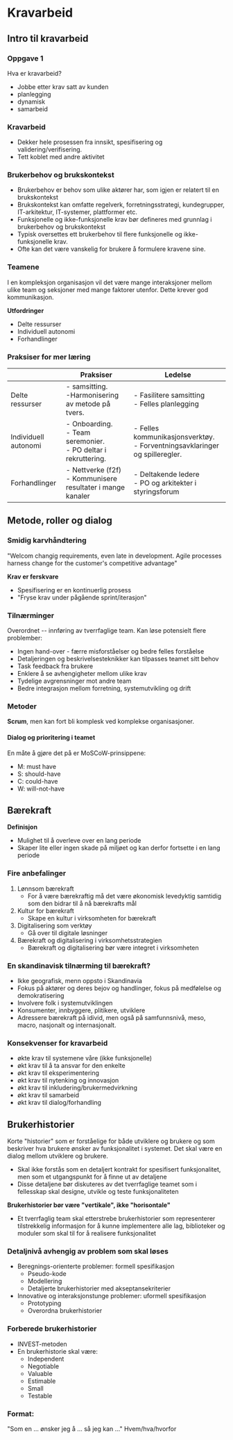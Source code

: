 # Kravarbeid
## Intro til kravarbeid
### Oppgave 1
Hva er kravarbeid?
- Jobbe etter krav satt av kunden
- planlegging
- dynamisk
- samarbeid

### Kravarbeid
- Dekker hele prosessen fra innsikt, spesifisering og validering/verifisering.
- Tett koblet med andre aktivitet

### Brukerbehov og brukskontekst
- Brukerbehov er behov som ulike aktører har, som igjen er relatert til en brukskontekst
- Brukskontekst kan omfatte regelverk, forretningsstrategi, kundegrupper, IT-arkitektur, IT-systemer, plattformer etc.
- Funksjonelle og ikke-funksjonelle krav bør defineres med grunnlag i brukerbehov og brukskontekst
- Typisk oversettes ett brukerbehov til flere funksjonelle og ikke-funksjonelle krav.
- Ofte kan det være vanskelig for brukere å formulere kravene sine.

### Teamene
I en kompleksjon organisasjon vil det være mange interaksjoner mellom ulike team og seksjoner med mange faktorer utenfor. Dette krever god kommunikasjon.

**Utfordringer**
- Delte ressurser
- Individuell autonomi
- Forhandlinger

### Praksiser for mer læring
| | Praksiser | Ledelse |
| --- | --- | --- |
| Delte ressurser | - samsitting. <br>-Harmonisering av metode på tvers. | - Fasilitere samsitting <br> - Felles planlegging |
| Individuell autonomi | - Onboarding. <br>- Team seremonier.<br>- PO deltar i rekruttering. | - Felles kommunikasjonsverktøy. <br>- Forventningsavklaringer og spilleregler. | 
| Forhandlinger | - Nettverke (f2f) <br> - Kommunisere resultater i mange kanaler | - Deltakende ledere <br> - PO og arkitekter i styringsforum |

## Metode, roller og dialog
### Smidig karvhåndtering
"Welcom changig requirements, even late in development. Agile processes harness change for the customer's competitive advantage"

**Krav er ferskvare**
- Spesifisering er en kontinuerlig prosess
- "Fryse krav under pågående sprint/iterasjon"

### Tilnærminger
Overordnet -- innføring av tverrfaglige team.
Kan løse potensielt flere problember:
- Ingen hand-over - færre misforståelser og bedre felles forståelse
- Detaljeringen og beskrivelsesteknikker kan tilpasses teamet sitt behov
- Task feedback fra brukere
- Enklere å se avhengigheter mellom ulike krav
- Tydelige avgrensninger mot andre team
- Bedre integrasjon mellom forretning, systemutvikling og drift

### Metoder
**Scrum**, men kan fort bli komplesk ved komplekse organisasjoner.

#### Dialog og prioritering i teamet
En måte å gjøre det på er MoSCoW-prinsippene:
- M: must have
- S: should-have
- C: could-have
- W: will-not-have

## Bærekraft
**Definisjon**
- Mulighet til å overleve over en lang periode
- Skaper lite eller ingen skade på miljøet og kan derfor fortsette i en lang periode

### Fire anbefalinger
1. Lønnsom bærekraft
	- For å være bærekraftig må det være økonomisk levedyktig samtidig som den bidrar til å nå bærekrafts mål
2. Kultur for bærekraft
	- Skape en kultur i virksomheten for bærekraft
3. Digitalisering som verktøy
	- Gå over til digitale løsninger
4. Bærekraft og digitalisering i virksomhetsstrategien
	- Bærekraft og digitalisering bør være integret i virksomheten

### En skandinavisk tilnærming til bærekraft?
- Ikke geografisk, menn oppsto i Skandinavia
- Fokus på aktører og deres bejov og handlinger, fokus på medfølelse og demokratisering
- Involvere folk i systemutviklingen
- Konsumenter, innbyggere, plitikere, utviklere
- Adressere bærekraft på idivid, men også på samfunnsnivå, meso, macro, nasjonalt og internasjonalt.

### Konsekvenser for kravarbeid
- økte krav til systemene våre (ikke funksjonelle)
- økt krav til å ta ansvar for den enkelte
- økt krav til eksperimentering
- økt krav til nytenking og innovasjon
- økt krav til inkludering/brukermedvirkning
- økt krav til samarbeid
- økt krav til dialog/forhandling

## Brukerhistorier
Korte "historier" som er forståelige for både utviklere og brukere og som beskriver hva brukere ønsker av funksjonalitet i systemet. Det skal være en dialog mellom utviklere og brukere.

- Skal ikke forstås som en detaljert kontrakt for spesifisert funksjonalitet, men som et utgangspunkt for å finne ut av detaljene
- Disse detaljene bør diskuteres av det tverrfaglige teamet som i fellesskap skal designe, utvikle og teste funksjonaliteten

**Brukerhistorier bør være "vertikale", ikke "horisontale"**
- Et tverrfaglig team skal etterstrebe brukerhistorier som representerer tilstrekkelig informasjon for å kunne implementere alle lag, biblioteker og moduler som skal til for å realisere funksjonalitet

### Detaljnivå avhengig av problem som skal løses
- Beregnings-orienterte problemer: formell spesifikasjon
	- Pseudo-kode
	- Modellering
	- Detaljerte brukerhistorier med akseptansekriterier
- Innovative og interaksjonstunge problemer: uformell spesifikasjon
	- Prototyping
	- Overordna brukerhistorier

### Forberede brukerhistorier
- INVEST-metoden
- En brukerhistorie skal være:
	- Independent
	- Negotiable
	- Valuable
	- Estimable
	- Small
	- Testable

### Format:
"Som en ... ønsker jeg å ... så jeg kan ..."
Hvem/hva/hvorfor